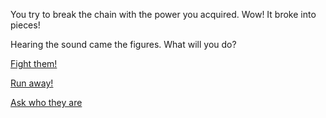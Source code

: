 You try to break the chain with the power you acquired. Wow! It broke into pieces!

Hearing the sound came the figures. What will you do?

[Fight them!](../WIP.md)

[Run away!](../1/1-A.md)

[Ask who they are](../WIP.md)